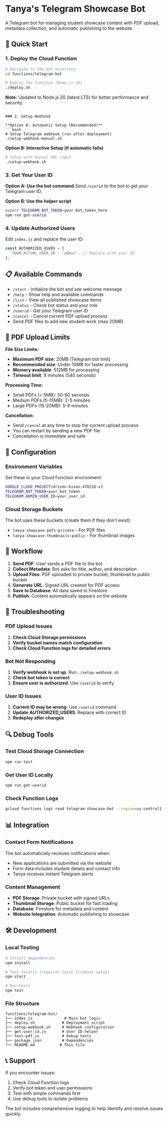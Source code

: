 # Tanya's Telegram Showcase Bot

A Telegram bot for managing student showcase content with PDF upload, metadata collection, and automatic publishing to the website.

## 🚀 Quick Start

### 1. Deploy the Cloud Function

```bash
# Navigate to the bot directory
cd functions/telegram-bot

# Deploy the function (Node.js 20)
./deploy.sh
```

**Note:** Updated to Node.js 20 (latest LTS) for better performance and security.
```

### 2. Setup Webhook

**Option A: Automatic Setup (Recommended)**
```bash
# Setup Telegram webhook (run after deployment)
./setup-webhook-manual.sh
```

**Option B: Interactive Setup (if automatic fails)**
```bash
# Setup with manual URL input
./setup-webhook.sh
```

### 3. Get Your User ID

**Option A: Use the bot command**
Send `/userid` to the bot to get your Telegram user ID.

**Option B: Use the helper script**
```bash
export TELEGRAM_BOT_TOKEN=your_bot_token_here
npm run get-userid
```

### 4. Update Authorized Users

Edit `index.js` and replace the user ID:
```javascript
const AUTHORIZED_USERS = {
  'YOUR_ACTUAL_USER_ID': 'admin', // Replace with your ID
};
```

## 📋 Available Commands

- `/start` - Initialize the bot and see welcome message
- `/help` - Show help and available commands
- `/list` - View all published showcase items
- `/status` - Check bot status and your role
- `/userid` - Get your Telegram user ID
- `/cancel` - Cancel current PDF upload process
- Send PDF files to add new student work (max 20MB)

## 📄 PDF Upload Limits

**File Size Limits:**
- **Maximum PDF size**: 20MB (Telegram bot limit)
- **Recommended size**: Under 10MB for faster processing
- **Memory available**: 512MB for processing
- **Timeout limit**: 9 minutes (540 seconds)

**Processing Time:**
- Small PDFs (< 5MB): 30-60 seconds
- Medium PDFs (5-15MB): 2-5 minutes
- Large PDFs (15-20MB): 5-9 minutes

**Cancellation:**
- Send `/cancel` at any time to stop the current upload process
- You can restart by sending a new PDF file
- Cancellation is immediate and safe

## 🔧 Configuration

### Environment Variables

Set these in your Cloud Function environment:
```bash
GOOGLE_CLOUD_PROJECT=driven-bison-470218-v3
TELEGRAM_BOT_TOKEN=your_bot_token
TELEGRAM_ADMIN_USER_ID=your_user_id
```

### Cloud Storage Buckets

The bot uses these buckets (create them if they don't exist):
- `tanya-showcase-pdfs-private` - For PDF files
- `tanya-showcase-thumbnails-public` - For thumbnail images

## 📝 Workflow

1. **Send PDF**: User sends a PDF file to the bot
2. **Collect Metadata**: Bot asks for title, author, and description
3. **Upload Files**: PDF uploaded to private bucket, thumbnail to public bucket
4. **Generate URL**: Signed URL created for PDF access
5. **Save to Database**: All data saved to Firestore
6. **Publish**: Content automatically appears on the website

## 🐛 Troubleshooting

### PDF Upload Issues

1. **Check Cloud Storage permissions**
2. **Verify bucket names match configuration**
3. **Check Cloud Function logs for detailed errors**

### Bot Not Responding

1. **Verify webhook is set up**: Run `./setup-webhook.sh`
2. **Check bot token is correct**
3. **Ensure user is authorized**: Use `/userid` to verify

### User ID Issues

1. **Current ID may be wrong**: Use `/userid` command
2. **Update AUTHORIZED_USERS**: Replace with correct ID
3. **Redeploy after changes**

## 🔍 Debug Tools

### Test Cloud Storage Connection
```bash
npm run test
```

### Get User ID Locally
```bash
npm run get-userid
```

### Check Function Logs
```bash
gcloud functions logs read telegram-showcase-bot --region=us-central1
```

## 📊 Integration

### Contact Form Notifications

The bot automatically receives notifications when:
- New applications are submitted via the website
- Form data includes student details and contact info
- Tanya receives instant Telegram alerts

### Content Management

- **PDF Storage**: Private bucket with signed URLs
- **Thumbnail Storage**: Public bucket for fast loading
- **Database**: Firestore for metadata and content
- **Website Integration**: Automatic publishing to showcase

## 🛠️ Development

### Local Testing

```bash
# Install dependencies
npm install

# Test locally (requires local Firebase setup)
npm start

# Run tests
npm test
```

### File Structure

```
functions/telegram-bot/
├── index.js              # Main bot logic
├── deploy.sh            # Deployment script
├── setup-webhook.sh     # Webhook configuration
├── get-user-id.js       # User ID helper
├── test-pdf.js          # Debug tests
├── package.json         # Dependencies
└── README.md           # This file
```

## 📞 Support

If you encounter issues:
1. Check Cloud Function logs
2. Verify bot token and user permissions
3. Test with simple commands first
4. Use debug tools to isolate problems

The bot includes comprehensive logging to help identify and resolve issues quickly.